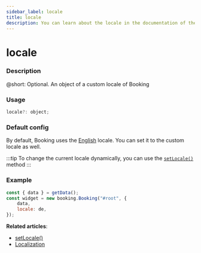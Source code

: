 ```yaml
---
sidebar_label: locale
title: locale
description: You can learn about the locale in the documentation of the DHTMLX JavaScript Booking library. Browse developer guides and API reference, try out code examples and live demos, and download a free 30-day evaluation version of DHTMLX Booking.
---
```


# locale

### Description

@short: Optional. An object of a custom locale of Booking

### Usage

~~~jsx
locale?: object;
~~~

### Default config

By default, Booking uses the [English](/guides/localization/#default-locale) locale. You can set it to the custom locale as well.

:::tip
To change the current locale dynamically, you can use the [`setLocale()`](/api/methods/booking-setlocale-method) method 
:::

### Example

~~~jsx
const { data } = getData();
const widget = new booking.Booking("#root", {
	data,
	locale: de,
});
~~~

**Related articles**: 
- [setLocale()](/api/methods/booking-setlocale-booking)
- [Localization](/guides/localization)
